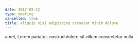 ```yaml
---
date: 2017-09-22
type: meeting
cancelled: true
title: aliquip nisi adipiscing occaecat minim dolore
---
```

amet, Lorem pariatur. nostrud dolore sit cillum consectetur nulla